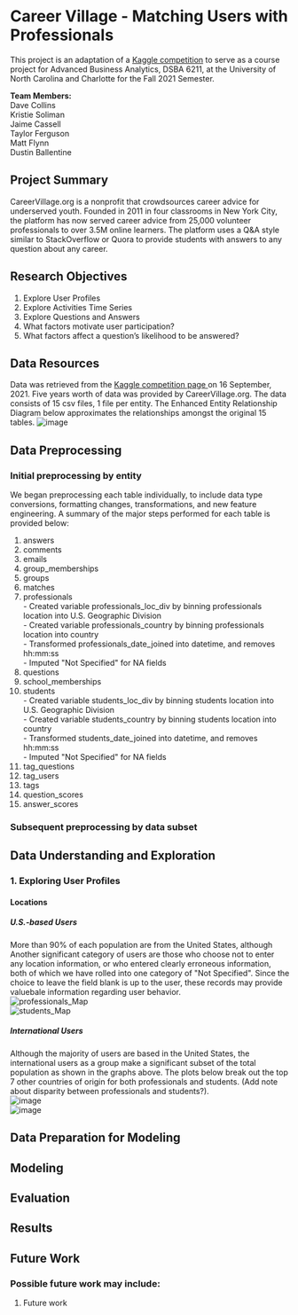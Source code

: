 # Career Village - Matching Users with Professionals
This project is an adaptation of a <a href="https://www.kaggle.com/c/data-science-for-good-careervillage">Kaggle competition</a> to serve as a course project for Advanced Business Analytics, DSBA 6211, at the University of North Carolina and Charlotte for the Fall 2021 Semester. 

<b>Team Members:</b> <br>
Dave Collins <br>
Kristie Soliman <br>
Jaime Cassell <br>
Taylor Ferguson <br>
Matt Flynn <br>
Dustin Ballentine <br>

## Project Summary
CareerVillage.org is a nonprofit that crowdsources career advice for underserved youth. Founded in 2011 in four classrooms in New York City, the platform has now served career advice from 25,000 volunteer professionals to over 3.5M online learners. The platform uses a Q&A style similar to StackOverflow or Quora to provide students with answers to any question about any career. 
## Research Objectives
<ol>
  <li> Explore User Profiles </li>
  <li> Explore Activities Time Series </li>
  <li> Explore Questions and Answers </li>
  <li> What factors motivate user participation? </li>
  <li> What factors affect a question’s likelihood to be answered? </li>
</ol>

## Data Resources
Data was retrieved from the <a href="https://www.kaggle.com/c/data-science-for-good-careervillage/overview"> Kaggle competition page </a> 
on 16 September, 2021. Five years worth of data was provided by CareerVillage.org. The data consists of 15 csv files, 1 file per entity. The Enhanced Entity Relationship Diagram below approximates the relationships amongst the original 15 tables.
![image](https://user-images.githubusercontent.com/78170609/140662835-169f9641-38e1-4190-98fe-d08187b97532.png)

## Data Preprocessing
### Initial preprocessing by entity
We began preprocessing each table individually, to include data type conversions, formatting changes, transformations, and new feature engineering. A summary of the major steps performed for each table is provided below:
<ol>
<li> answers </li>
<li> comments </li>
<li> emails </li>
<li> group_memberships </li>
<li> groups </li>
<li> matches </li>
<li> professionals </li>
- Created variable professionals_loc_div by binning professionals location into U.S. Geographic Division <br>
- Created variable professionals_country by binning professionals location into country <br>
- Transformed professionals_date_joined into datetime, and removes hh:mm:ss <br>
- Imputed "Not Specified" for NA fields <br>
<li> questions </li>
<li> school_memberships </li>
<li> students </li>
- Created variable students_loc_div by binning students location into U.S. Geographic Division <br>
- Created variable students_country by binning students location into country <br>
- Transformed students_date_joined into datetime, and removes hh:mm:ss <br>
- Imputed "Not Specified" for NA fields <br>
<li> tag_questions </li>
<li> tag_users </li>
<li> tags </li>
<li> question_scores </li>
<li> answer_scores </li>
</ol>

### Subsequent preprocessing by data subset

## Data Understanding and Exploration
### 1. Exploring User Profiles
#### Locations 
##### U.S.-based Users
More than 90% of each population are from the United States, although  Another significant category of users are those who choose not to enter any location information, or who entered clearly erroneous information, both of which we have rolled into one category of "Not Specified". Since the choice to leave the field blank is up to the user, these records may provide valuebale information regarding user behavior. <br>
![professionals_Map](https://user-images.githubusercontent.com/93226184/143082977-ad63d73e-dcbe-48e5-b8f7-e5bcb5200685.jpeg) <br>
![students_Map](https://user-images.githubusercontent.com/93226184/143082899-8fb705a9-8b71-48f6-9cd9-219419454a30.jpeg) <br>

##### International Users
Although the majority of users are based in the United States, the international users as a group make a significant subset of the total population as shown in the graphs above. The plots below break out the top 7 other countries of origin for both professionals and students. (Add note about disparity between professionals and students?). <br>
![image](https://user-images.githubusercontent.com/78170609/140662498-906c6cd0-ca7d-4e3d-b664-831e290474ec.png) <br>
![image](https://user-images.githubusercontent.com/78170609/140662517-aecfa497-bc59-4822-bd19-5ae9b589f66c.png) <br>

## Data Preparation for Modeling
## Modeling
## Evaluation
## Results
## Future Work
### Possible future work may include:
<ol>
  <li>Future work</li>
</ol>
